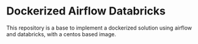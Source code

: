 # Dockerized Airflow Databricks
This repository is a base to implement a dockerized solution using airflow and databricks, with a centos based image.
